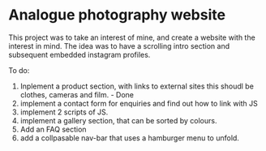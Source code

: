 # Analogue photography website 

This project was to take an interest of mine, and create a website with the interest in mind. The idea was to have a scrolling intro section and subsequent embedded instagram profiles. 

To do: 
1. Inplement a product section, with links to external sites this shoudl be clothes, cameras and film. - Done
2. implement a contact form for enquiries and find out how to link with JS
3. implement 2 scripts of JS. 
4. implement a gallery section, that can be sorted by colours. 
5. Add an FAQ section 
6. add a collpasable nav-bar that uses a hamburger menu to unfold. 
